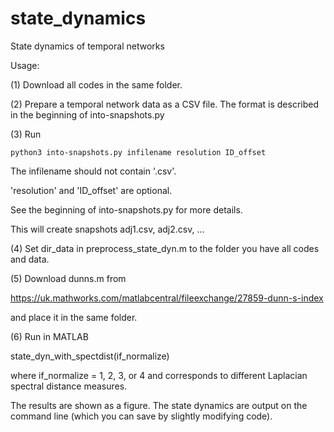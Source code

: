 # state_dynamics
State dynamics of temporal networks

Usage:

(1) Download all codes in the same folder.

(2) Prepare a temporal network data as a CSV file. The format is described in the beginning of into-snapshots.py

(3) Run

```
python3 into-snapshots.py infilename resolution ID_offset
```

The infilename should not contain '.csv'.

'resolution' and 'ID_offset' are optional.

See the beginning of into-snapshots.py for more details.

This will create snapshots adj1.csv, adj2.csv, ...

(4) Set dir_data in preprocess_state_dyn.m to the folder you have all codes and data.

(5) Download dunns.m from

https://uk.mathworks.com/matlabcentral/fileexchange/27859-dunn-s-index

and place it in the same folder.

(6) Run in MATLAB

state_dyn_with_spectdist(if_normalize)

where if_normalize = 1, 2, 3, or 4 and corresponds to different Laplacian spectral distance measures.

The results are shown as a figure. The state dynamics are output on the command line (which you can save by slightly modifying code).

